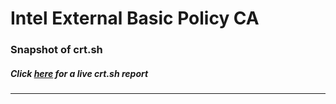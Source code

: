 # Intel External Basic Policy CA
### Snapshot of crt.sh
##### Click [here](https://crt.sh/?q=ADDCB95B146C2E7742F16E22854FAA059D5CB87D406EC85EF7486694A03D6C84) for a live crt.sh report

---
